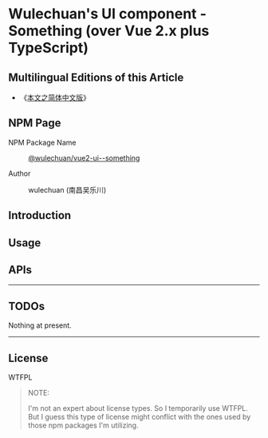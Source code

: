 # Wulechuan's UI component - Something (over Vue 2.x plus TypeScript)

<link rel="stylesheet" href="./node_modules/@wulechuan/css-stylus-markdown-themes/dist/css/wulechuan-styles-for-html-via-markdown--vscode.default.min.css">


## Multilingual Editions of this Article

- 《[本文之简体中文版](./ReadMe.md)》




## NPM Page

<dl>
<dt>NPM Package Name</dt>
<dd>

[@wulechuan/vue2-ui--something](https://www.npmjs.com/package/@wulechuan/vue2-ui--something)

</dd>
<dt>Author</dt>
<dd><p>wulechuan (南昌吴乐川)</p></dd>
</dl>





## Introduction


## Usage


## APIs


---

## TODOs

Nothing at present.



---

## License

WTFPL

> NOTE:
>
> I'm not an expert about license types. So I temporarily use WTFPL. But I guess this type of license might conflict with the ones used by those npm packages I'm utilizing.

